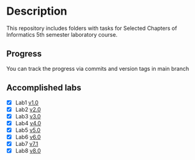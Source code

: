 # Description

This repository includes folders with tasks for Selected Chapters of Informatics 5th semester laboratory course.

## Progress

You can track the progress via commits and version tags in main branch

## Accomplished labs

- [X] Lab1 [v1.0](https://github.com/AVPa1ly/SCoI/releases/tag/v1.0)
- [X] Lab2 [v2.0](https://github.com/AVPa1ly/SCoI/releases/tag/v2.0)
- [X] Lab3 [v3.0](https://github.com/AVPa1ly/SCoI/releases/tag/v3.0)
- [X] Lab4 [v4.0](https://github.com/AVPa1ly/SCoI/releases/tag/v4.0)
- [X] Lab5 [v5.0](https://github.com/AVPa1ly/SCoI/releases/tag/v5.0)
- [X] Lab6 [v6.0](https://github.com/AVPa1ly/SCoI/releases/tag/v6.0)
- [X] Lab7 [v7.1](https://github.com/AVPa1ly/SCoI/releases/tag/v7.1)
- [X] Lab8 [v8.0](https://github.com/AVPa1ly/SCoI/releases/tag/v8.0)
